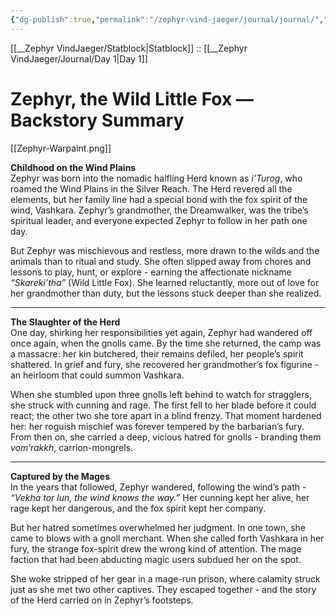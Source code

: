 ```yaml
---
{"dg-publish":true,"permalink":"/zephyr-vind-jaeger/journal/journal/","title":"Zephyr VindJaeger"}
---
```


[[__Zephyr VindJaeger/Statblock\|Statblock]] ::  [[__Zephyr VindJaeger/Journal/Day 1\|Day 1]]

# **Zephyr, the Wild Little Fox — Backstory Summary**

[[Zephyr-Warpaint.png]]

**Childhood on the Wind Plains**  
Zephyr was born into the nomadic halfling Herd known as _i’Turog_, who roamed the Wind Plains in the Silver Reach. The Herd revered all the elements, but her family line had a special bond with the fox spirit of the wind, Vashkara. Zephyr’s grandmother, the Dreamwalker, was the tribe’s spiritual leader, and everyone expected Zephyr to follow in her path one day.

But Zephyr was mischievous and restless, more drawn to the wilds and the animals than to ritual and study. She often slipped away from chores and lessons to play, hunt, or explore - earning the affectionate nickname _“Skareki’tha”_ (Wild Little Fox). She learned reluctantly, more out of love for her grandmother than duty, but the lessons stuck deeper than she realized.

---

**The Slaughter of the Herd**  
One day, shirking her responsibilities yet again, Zephyr had wandered off once again, when the gnolls came. By the time she returned, the camp was a massacre: her kin butchered, their remains defiled, her people’s spirit shattered. In grief and fury, she recovered her grandmother’s fox figurine - an heirloom that could summon Vashkara.

When she stumbled upon three gnolls left behind to watch for stragglers, she struck with cunning and rage. The first fell to her blade before it could react; the other two she tore apart in a blind frenzy. That moment hardened her: her roguish mischief was forever tempered by the barbarian’s fury. From then on, she carried a deep, vicious hatred for gnolls  - branding them _vom’rakkh_, carrion-mongrels.

---

**Captured by the Mages**  
In the years that followed, Zephyr wandered, following the wind’s path  - _“Vekha tor lun, the wind knows the way.”_ Her cunning kept her alive, her rage kept her dangerous, and the fox spirit kept her company.

But her hatred sometimes overwhelmed her judgment. In one town, she came to blows with a gnoll merchant. When she called forth Vashkara in her fury, the strange fox-spirit drew the wrong kind of attention. The mage faction that had been abducting magic users subdued her on the spot.

She woke stripped of her gear in a mage-run prison, where calamity struck just as she met two other captives. They escaped together - and the story of the Herd carried on in Zephyr’s footsteps.
